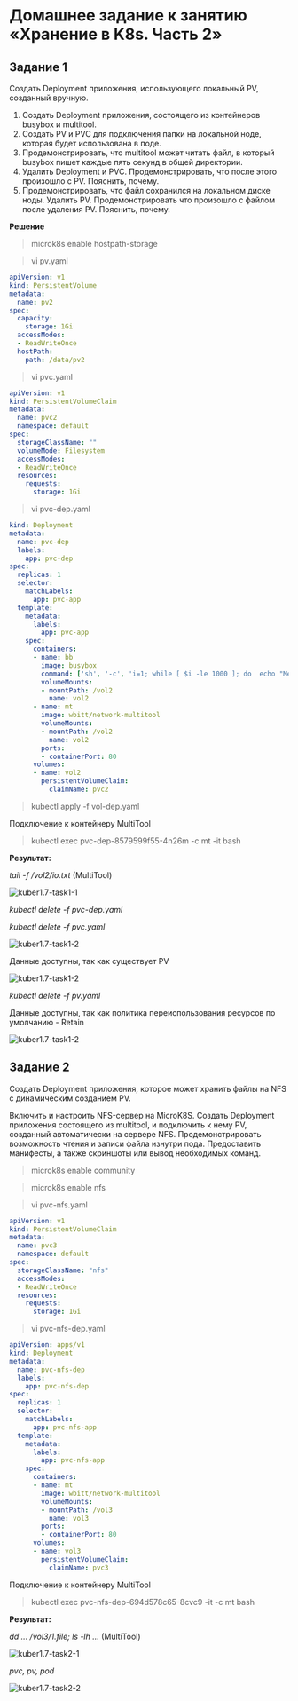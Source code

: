 # Домашнее задание к занятию «Хранение в K8s. Часть 2»


## Задание 1


Создать Deployment приложения, использующего локальный PV, созданный вручную.

1. Создать Deployment приложения, состоящего из контейнеров busybox и multitool.
2. Создать PV и PVC для подключения папки на локальной ноде, которая будет использована в поде.
3. Продемонстрировать, что multitool может читать файл, в который busybox пишет каждые пять секунд в общей директории.
4. Удалить Deployment и PVC. Продемонстрировать, что после этого произошло с PV. Пояснить, почему.
5. Продемонстрировать, что файл сохранился на локальном диске ноды. Удалить PV. Продемонстрировать что произошло с файлом после удаления PV. Пояснить, почему.

**Решение**

> microk8s enable hostpath-storage

> vi pv.yaml

```YAML
apiVersion: v1
kind: PersistentVolume
metadata: 
  name: pv2
spec:
  capacity:
    storage: 1Gi
  accessModes:
  - ReadWriteOnce
  hostPath:
    path: /data/pv2  
```

> vi pvc.yaml

```YAML
apiVersion: v1
kind: PersistentVolumeClaim
metadata:
  name: pvc2
  namespace: default
spec:
  storageClassName: ""
  volumeMode: Filesystem
  accessModes:
  - ReadWriteOnce
  resources:
    requests:
      storage: 1Gi
```

> vi pvc-dep.yaml

```YAML
kind: Deployment
metadata:
  name: pvc-dep
  labels:
    app: pvc-dep
spec:
  replicas: 1
  selector:
    matchLabels:
      app: pvc-app
  template:
    metadata:
      labels:
        app: pvc-app
    spec:
      containers:
      - name: bb
        image: busybox
        command: ['sh', '-c', 'i=1; while [ $i -le 1000 ]; do  echo "Message from busybox. Call $i" >> /vol2/io.txt; sleep 5; i=$(( $i + 1 )); done']
        volumeMounts:
        - mountPath: /vol2
          name: vol2
      - name: mt
        image: wbitt/network-multitool
        volumeMounts:
        - mountPath: /vol2
          name: vol2        
        ports:
        - containerPort: 80
      volumes:
      - name: vol2
        persistentVolumeClaim:
          claimName: pvc2
```

> kubectl apply -f vol-dep.yaml 

Подключение к контейнеру MultiTool

> kubectl exec pvc-dep-8579599f55-4n26m -c mt -it bash


**Результат:**

*tail -f /vol2/io.txt* (MultiTool)

![kuber1.7-task1-1](./home_work/kuber_1.6/screenshots/Screenshot_1.png)

*kubectl delete -f pvc-dep.yaml*

*kubectl delete -f pvc.yaml*

![kuber1.7-task1-2](./home_work/kuber_1.7/screenshots/Screenshot_2.png)

Данные доступны, так как существует PV

![kuber1.7-task1-2](./home_work/kuber_1.7/screenshots/Screenshot_3.png)

*kubectl delete -f pv.yaml*

Данные доступны, так как политика переиспользования ресурсов по умолчанию - Retain

![kuber1.7-task1-2](./home_work/kuber_1.7/screenshots/Screenshot_4.png)


## Задание 2


Создать Deployment приложения, которое может хранить файлы на NFS с динамическим созданием PV.

Включить и настроить NFS-сервер на MicroK8S.
Создать Deployment приложения состоящего из multitool, и подключить к нему PV, созданный автоматически на сервере NFS.
Продемонстрировать возможность чтения и записи файла изнутри пода.
Предоставить манифесты, а также скриншоты или вывод необходимых команд.


> microk8s enable community

> microk8s enable nfs


> vi pvc-nfs.yaml

```YAML
apiVersion: v1
kind: PersistentVolumeClaim
metadata:
  name: pvc3
  namespace: default
spec:
  storageClassName: "nfs"
  accessModes:
  - ReadWriteOnce
  resources:
    requests:
      storage: 1Gi
```

> vi pvc-nfs-dep.yaml

```YAML
apiVersion: apps/v1
kind: Deployment
metadata:
  name: pvc-nfs-dep
  labels:
    app: pvc-nfs-dep
spec:
  replicas: 1
  selector:
    matchLabels:
      app: pvc-nfs-app
  template:
    metadata:
      labels:
        app: pvc-nfs-app
    spec:
      containers:
      - name: mt
        image: wbitt/network-multitool
        volumeMounts:
        - mountPath: /vol3
          name: vol3        
        ports:
        - containerPort: 80
      volumes:
      - name: vol3
        persistentVolumeClaim:
          claimName: pvc3
```

Подключение к контейнеру MultiTool

> kubectl exec pvc-nfs-dep-694d578c65-8cvc9 -it -c mt bash


**Результат:**

*dd ... /vol3/1.file; ls -lh ...* (MultiTool)

![kuber1.7-task2-1](./home_work/kuber_1.7/screenshots/Screenshot_5.png)


*pvc, pv, pod*

![kuber1.7-task2-2](./home_work/kuber_1.7/screenshots/Screenshot_6.png)
